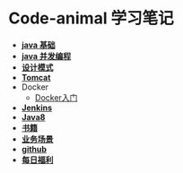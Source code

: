 # **Code-animal 学习笔记**

<a id="code-animal"></a>

- [**java 基础**](./docs/javabase/README.md)
- [**java 并发编程**](./docs/javathread/README.md)
- [**设计模式**](./docs/Designpattern/README.md)
- [**Tomcat**](./docs/tomcat/README.md)
- Docker
  - [Docker入门](./docs/docker/README.md)
- [**Jenkins**](./docs/jenkins/README.md)
- [**Java8**](./docs/java8/README.md)
- [**书籍**](./docs/book/书籍.md)
- [**业务场景**](./docs/business/README.md)
- [**github**](./docs/github/README.md)
- [**每日福利**](./docs/fuli/README.md)



